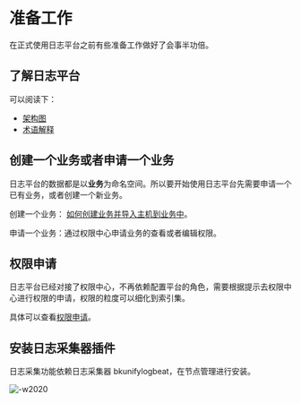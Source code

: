 # 准备工作

在正式使用日志平台之前有些准备工作做好了会事半功倍。

## 了解日志平台

可以阅读下：

* [架构图](../concepts/architecture.md)
* [术语解释](../concepts/glossary.md)

## 创建一个业务或者申请一个业务

日志平台的数据都是以**业务**为命名空间。所以要开始使用日志平台先需要申请一个已有业务，或者创建一个新业务。

创建一个业务： [如何创建业务并导入主机到业务中](../../../../CMDB/3.9/%E4%BA%A7%E5%93%81%E7%99%BD%E7%9A%AE%E4%B9%A6/%E5%BF%AB%E9%80%9F%E5%85%A5%E9%97%A8/case1.md)。
 

申请一个业务：通过权限中心申请业务的查看或者编辑权限。

## 权限申请

日志平台已经对接了权限中心，不再依赖配置平台的角色，需要根据提示去权限中心进行权限的申请，权限的粒度可以细化到索引集。

具体可以查看[权限申请](perm.md)。

## 安装日志采集器插件

日志采集功能依赖日志采集器 bkunifylogbeat，在节点管理进行安装。

![-w2020](media/16044598148362.jpg)


